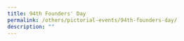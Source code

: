 ```yaml
---
title: 94th Founders' Day
permalink: /others/pictorial-events/94th-founders-day/
description: ""
---
```

